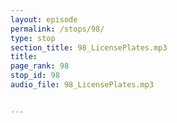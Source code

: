 ```yaml
---
layout: episode
permalink: /stops/98/
type: stop
section_title: 98_LicensePlates.mp3
title: 
page_rank: 98
stop_id: 98
audio_file: 98_LicensePlates.mp3


---
```

